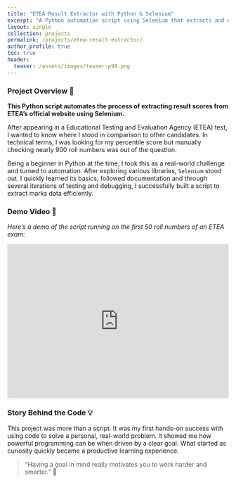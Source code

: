 ```yaml
---
title: "ETEA Result Extractor with Python & Selenium"
excerpt: "A Python automation script using Selenium that extracts and compiles ETEA result scores from the official website."
layout: single
collection: projects
permalink: /projects/etea-result-extractor/
author_profile: true
toc: true
header:
  teaser: /assets/images/teaser-p99.png
---
```


### Project Overview 🐍  
**This Python script automates the process of extracting result scores from ETEA’s official website using Selenium.**  

After appearing in a Educational Testing and Evaluation Agency (ETEA) test, I wanted to know where I stood in comparison to other candidates. In technical terms, I was looking for my percentile score but manually checking nearly 900 roll numbers was out of the question.  

Being a beginner in Python at the time, I took this as a real-world challenge and turned to automation. After exploring various libraries, `Selenium` stood out. I quickly learned its basics, followed documentation and through several iterations of testing and debugging, I successfully built a script to extract marks data efficiently.

### Demo Video 🎥  
*Here’s a demo of the script running on the first 50 roll numbers of an ETEA exam:*

<iframe title="ETEA Results Extractor" width="100%" height="350" src="https://drive.google.com/file/d/1FkFfjhvmo6F6fg9T57CRU_N7kUue5rF6/preview" allow="autoplay" frameborder="0" allowFullScreen="true"></iframe>


### Story Behind the Code 💡  
This project was more than a script. It was my first hands-on success with using code to solve a personal, real-world problem. It showed me how powerful programming can be when driven by a clear goal. What started as curiosity quickly became a productive learning experience.  

> "Having a goal in mind really motivates you to work harder and smarter." 🌟 